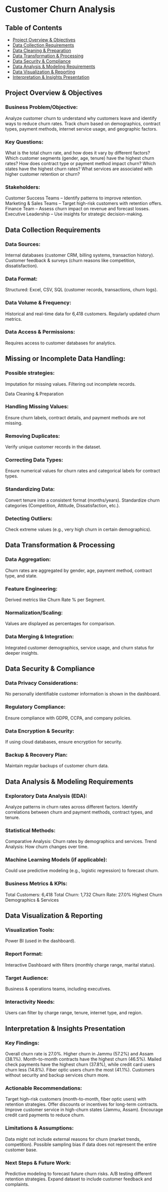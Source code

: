 # Customer Churn Analysis

## Table of Contents
- [Project Overview & Objectives](https://github.com/XBarc16/Data-Analyst-Portfolio/blob/main/Project/SQL%20Projects/Customer%20Churn%20Analysis/Readme.md#Project-Overview--Objectives)
- [Data Collection Requirements](https://github.com/XBarc16/Data-Analyst-Portfolio/blob/main/Project/SQL%20Projects/Customer%20Churn%20Analysis/Readme.md#Data-Collection-Requirements)
- [Data Cleaning & Preparation](https://github.com/XBarc16/Data-Analyst-Portfolio/blob/main/Project/SQL%20Projects/Customer%20Churn%20Analysis/Readme.md#Data-Cleaning--Preparation)
- [Data Transformation & Processing](https://github.com/XBarc16/Data-Analyst-Portfolio/blob/main/Project/SQL%20Projects/Customer%20Churn%20Analysis/Readme.md#Data-Transformation--Processing)
- [Data Security & Compliance](https://github.com/XBarc16/Data-Analyst-Portfolio/blob/main/Project/SQL%20Projects/Customer%20Churn%20Analysis/Readme.md#Data-Security--Compliance)
- [Data Analysis & Modeling Requirements](https://github.com/XBarc16/Data-Analyst-Portfolio/blob/main/Project/SQL%20Projects/Customer%20Churn%20Analysis/Readme.md#Data-Analysis--Modeling-Requirements) 
- [Data Visualization & Reporting](https://github.com/XBarc16/Data-Analyst-Portfolio/blob/main/Project/SQL%20Projects/Customer%20Churn%20Analysis/Readme.md#Data-Visualization--Reporting)
- [Interpretation & Insights Presentation](https://github.com/XBarc16/Data-Analyst-Portfolio/blob/main/Project/SQL%20Projects/Customer%20Churn%20Analysis/Readme.md#Interpretation--Insights-Presentation)


## Project Overview & Objectives

### Business Problem/Objective:

Analyze customer churn to understand why customers leave and identify ways to reduce churn rates.
Track churn based on demographics, contract types, payment methods, internet service usage, and geographic factors.

### Key Questions:

What is the total churn rate, and how does it vary by different factors?
Which customer segments (gender, age, tenure) have the highest churn rates?
How does contract type or payment method impact churn?
Which states have the highest churn rates?
What services are associated with higher customer retention or churn?

### Stakeholders:

Customer Success Teams – Identify patterns to improve retention.
Marketing & Sales Teams – Target high-risk customers with retention offers.
Finance Team – Assess churn impact on revenue and forecast losses.
Executive Leadership – Use insights for strategic decision-making.

## Data Collection Requirements

### Data Sources:

Internal databases (customer CRM, billing systems, transaction history).
Customer feedback & surveys (churn reasons like competition, dissatisfaction).

### Data Format:

Structured: Excel, CSV, SQL (customer records, transactions, churn logs).

### Data Volume & Frequency:

Historical and real-time data for 6,418 customers.
Regularly updated churn metrics.

### Data Access & Permissions:

Requires access to customer databases for analytics.

## Missing or Incomplete Data Handling:

### Possible strategies:

Imputation for missing values.
Filtering out incomplete records.

Data Cleaning & Preparation

### Handling Missing Values:

Ensure churn labels, contract details, and payment methods are not missing.

### Removing Duplicates:

Verify unique customer records in the dataset.

### Correcting Data Types:

Ensure numerical values for churn rates and categorical labels for contract types.

### Standardizing Data:

Convert tenure into a consistent format (months/years).
Standardize churn categories (Competition, Attitude, Dissatisfaction, etc.).

### Detecting Outliers:

Check extreme values (e.g., very high churn in certain demographics).

## Data Transformation & Processing

### Data Aggregation:

Churn rates are aggregated by gender, age, payment method, contract type, and state.

### Feature Engineering:

Derived metrics like Churn Rate % per Segment.

### Normalization/Scaling:

Values are displayed as percentages for comparison.

### Data Merging & Integration:

Integrated customer demographics, service usage, and churn status for deeper insights.

## Data Security & Compliance

### Data Privacy Considerations:

No personally identifiable customer information is shown in the dashboard.

### Regulatory Compliance:

Ensure compliance with GDPR, CCPA, and company policies.

### Data Encryption & Security:

If using cloud databases, ensure encryption for security.

### Backup & Recovery Plan:

Maintain regular backups of customer churn data.

## Data Analysis & Modeling Requirements

### Exploratory Data Analysis (EDA):

Analyze patterns in churn rates across different factors.
Identify correlations between churn and payment methods, contract types, and tenure.

### Statistical Methods:

Comparative Analysis: Churn rates by demographics and services.
Trend Analysis: How churn changes over time.

### Machine Learning Models (if applicable):

Could use predictive modeling (e.g., logistic regression) to forecast churn.

### Business Metrics & KPIs:

Total Customers: 6,418
Total Churn: 1,732
Churn Rate: 27.0%
Highest Churn Demographics & Services

## Data Visualization & Reporting

### Visualization Tools:

Power BI (used in the dashboard).

### Report Format:

Interactive Dashboard with filters (monthly charge range, marital status).

### Target Audience:

Business & operations teams, including executives.

### Interactivity Needs:

Users can filter by charge range, tenure, internet type, and region.

## Interpretation & Insights Presentation

### Key Findings:

Overall churn rate is 27.0%.
Higher churn in Jammu (57.2%) and Assam (38.1%).
Month-to-month contracts have the highest churn (46.5%).
Mailed check payments have the highest churn (37.8%), while credit card users churn less (14.8%).
Fiber optic users churn the most (41.1%).
Customers without security and backup services churn more.

### Actionable Recommendations:

Target high-risk customers (month-to-month, fiber optic users) with retention strategies.
Offer discounts or incentives for long-term contracts.
Improve customer service in high-churn states (Jammu, Assam).
Encourage credit card payments to reduce churn.

### Limitations & Assumptions:

Data might not include external reasons for churn (market trends, competition).
Possible sampling bias if data does not represent the entire customer base.

### Next Steps & Future Work:

Predictive modeling to forecast future churn risks.
A/B testing different retention strategies.
Expand dataset to include customer feedback and complaints.


